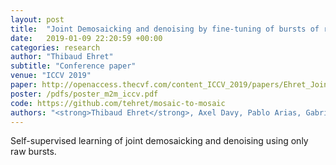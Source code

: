 ```yaml
---
layout: post
title:  "Joint Demosaicking and denoising by fine-tuning of bursts of raw images"
date:   2019-01-09 22:20:59 +00:00
categories: research
author: "Thibaud Ehret"
subtitle: "Conference paper"
venue: "ICCV 2019"
paper: http://openaccess.thecvf.com/content_ICCV_2019/papers/Ehret_Joint_Demosaicking_and_Denoising_by_Fine-Tuning_of_Bursts_of_Raw_ICCV_2019_paper.pdf
poster: /pdfs/poster_m2m_iccv.pdf
code: https://github.com/tehret/mosaic-to-mosaic
authors: "<strong>Thibaud Ehret</strong>, Axel Davy, Pablo Arias, Gabriele Facciolo"
---
```

Self-supervised learning of joint demosaicking and denoising using only raw bursts.
